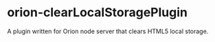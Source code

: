 orion-clearLocalStoragePlugin
=============================

A plugin written for Orion node server that clears HTML5 local storage.
